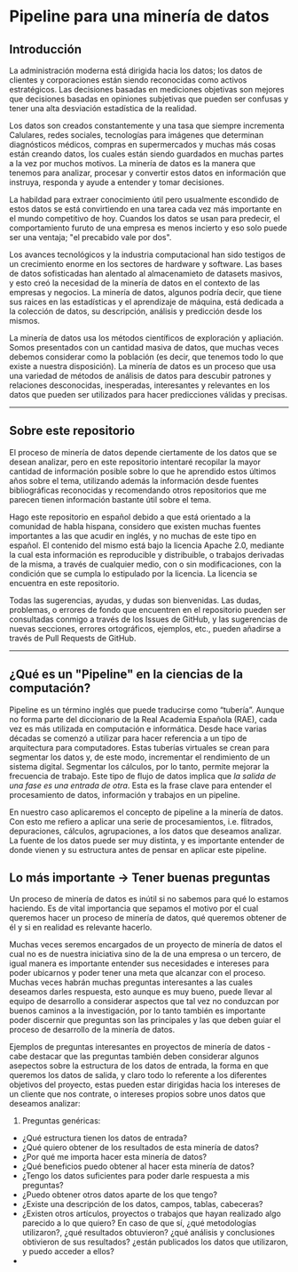 # Pipeline para una minería de datos

## Introducción

La administración moderna está dirigida hacia los datos; los datos de
clientes y corporaciones están siendo reconocidas como activos estratégicos.
Las decisiones basadas en mediciones objetivas son mejores que decisiones
basadas en opiniones subjetivas que pueden ser confusas y tener una alta
desviación estadística de la realidad.

Los datos son creados constantemente y una tasa que siempre incrementa
Calulares, redes sociales, tecnologías para imágenes que determinan
diagnósticos médicos, compras en supermercados y muchas más cosas están 
creando datos, los cuales están siendo guardados en muchas partes a la vez
por muchos motivos. La minería de datos es la manera que tenemos para 
analizar, procesar y convertir estos datos en información que instruya,
responda y ayude a entender y tomar decisiones. 

La habildad para extraer conocimiento útil pero usualmente escondido de
estos datos se está convirtiendo en una tarea cada vez más importante
en el mundo competitivo de hoy. Cuandos los datos se usan para predecir,
el comportamiento furuto de una empresa es menos incierto y eso solo
puede ser una ventaja; "el precabido vale por dos".

Los avances tecnológicos y la industria computacional han sido testigos
de un crecimiento enorme en los sectores de hardware y software. Las
bases de datos sofisticadas han alentado al almacenamieto de datasets
masivos, y esto creó la necesidad de la minería de datos en el contexto
de las empresas y negocios. La minería de datos, algunos podría decir, 
que tiene sus raices en las estadísticas y el aprendizaje de máquina,
está dedicada a la colección de datos, su descripción, análisis y 
predicción desde los mismos. 


La minería de datos usa los métodos científicos de exploración y 
apliación. Somos presentados con un cantidad masiva de datos, que 
muchas veces debemos considerar como la población (es decir, que tenemos
todo lo que existe a nuestra disposición). La minería de datos es un proceso
que usa una variedad de métodos de análisis de datos para descubir
patrones y relaciones desconocidas, inesperadas, interesantes y relevantes
en los datos que pueden ser utilizados para hacer predicciones válidas
y precisas. 

-----------------------------------------------------------------------------

## Sobre este repositorio

El proceso de minería de datos depende ciertamente de los datos que se desean
analizar, pero en este repositorio intentaré recopilar la mayor cantidad de 
información posible sobre lo que he aprendido estos últimos años sobre el tema,
utilizando además la información desde fuentes bibliográficas reconocidas
y recomendando otros repositorios que me parecen tienen información bastante
útil sobre el tema.

Hago este repositorio en español debido a que está orientado a la comunidad
de habla hispana, considero que existen muchas fuentes importantes a las que
acudir en inglés, y no muchas de este tipo en español. El contenido del mismo
está bajo la licencia Apache 2.0, mediante la cual esta información es 
reproducible y distribuible, o trabajos derivadas de la misma, a través de 
cualquier medio, con o sin modificaciones, con la condición que se cumpla
lo estipulado por la licencia. La licencia se encuentra en este repositorio.

Todas las sugerencias, ayudas, y dudas son bienvenidas. Las dudas, problemas,
o errores de fondo que encuentren en el repositorio pueden ser consultadas conmigo a 
través de los Issues de GitHub, y las sugerencias de nuevas secciones, errores
ortográficos, ejemplos, etc., pueden añadirse a través de Pull Requests de GitHub.

------------------------------------------------------------------------------

## ¿Qué es un "Pipeline" en la ciencias de la computación?


Pipeline es un término inglés que puede traducirse como “tubería”. Aunque no 
forma parte del diccionario de la Real Academia Española (RAE), cada vez es más 
utilizada en computación e informática. Desde hace varias décadas se comenzó a 
utilizar para hacer referencia a un tipo de arquitectura para computadores.
Estas tuberías virtuales se crean para segmentar los datos y, de este modo,
incrementar el rendimiento de un sistema digital. Segmentar los cálculos, 
por lo tanto, permite mejorar la frecuencia de trabajo. Este tipo de flujo 
de datos implica que *la salida de una fase es una entrada de otra*. Esta 
es la frase clave para entender el procesamiento de datos, información y 
trabajos en un pipeline. 

En nuestro caso aplicaremos el concepto de pipeline a la minería de datos. 
Con esto me refiero a aplicar una serie de procesamientos, i.e. flitrados, 
depuraciones, cálculos, agrupaciones, a los datos que deseamos analizar. 
La fuente de los datos puede ser muy distinta, y es importante entender 
de donde vienen y su estructura antes de pensar en aplicar este pipeline. 

## Lo más importante -> Tener buenas preguntas

Un proceso de minería de datos es inútil si no sabemos para qué lo estamos 
haciendo. Es de vital importancia que sepamos el motivo por el cual queremos
hacer un proceso de minería de datos, qué queremos obtener de él y si en 
realidad es relevante hacerlo. 

Muchas veces seremos encargados de un proyecto de minería de datos el cual
no es de nuestra iniciativa sino de la de una empresa o un tercero, de igual
manera es importante entender sus necesidades e intereses para poder ubicarnos
y poder tener una meta que alcanzar con el proceso. Muchas veces habrán muchas 
preguntas interesantes a las cuales deseamos darles respuesta, esto aunque es
muy bueno, puede llevar al equipo de desarrollo a considerar aspectos que tal
vez no conduzcan por buenos caminos a la investigación, por lo tanto también es
importante poder discernir que preguntas son las principales y las que deben 
guiar el proceso de desarrollo de la minería de datos. 

Ejemplos de preguntas interesantes en proyectos de minería de datos - cabe 
destacar que las preguntas también deben considerar algunos asepectos sobre 
la estructura de los datos de entrada, la forma en que queremos los datos 
de salida, y claro todo lo referente a los diferentes objetivos del proyecto, 
estas pueden estar dirigidas hacia los intereses de un cliente que nos contrate,
o intereses propios sobre unos datos que deseamos analizar:

1. Preguntas genéricas:

- ¿Qué estructura tienen los datos de entrada?
- ¿Qué quiero obtener de los resultados de esta minería de datos?
- ¿Por qué me importa hacer esta minería de datos?
- ¿Qué beneficios puedo obtener al hacer esta minería de datos?
- ¿Tengo los datos suficientes para poder darle respuesta a mis preguntas?
- ¿Puedo obtener otros datos aparte de los que tengo?
- ¿Existe una descripción de los datos, campos, tablas, cabeceras?
- ¿Existen otros artículos, proyectos o trabajos que hayan realizado algo 
parecido a lo que quiero? En caso de que sí, ¿qué metodologías utilizaron?, 
¿qué resultados obtuvieron? ¿qué análisis y conclusiones obtivieron de 
sus resultados? ¿están publicados los datos que utilizaron, y puedo acceder
a ellos?
- 



